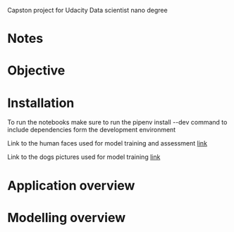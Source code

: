 Capston project for Udacity Data scientist nano degree

# Notes

# Objective

# Installation

To run the notebooks make sure to run the pipenv install --dev command to include dependencies form the development environment

Link to the human faces used for model training and assessment [link](https://s3-us-west-1.amazonaws.com/udacity-aind/dog-project/lfw.zip)

Link to the dogs pictures used for model training [link](https://s3-us-west-1.amazonaws.com/udacity-aind/dog-project/dogImages.zip) 

# Application overview

# Modelling overview 

